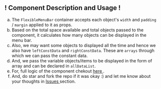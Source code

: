 <h2>
        ! <span>Component Description and Usage</span> !
      </h2>
      <section className="main">
        <ol type="a">
          <li>
            The <code>FlexibleMenuBar</code> container accepts each object's 
            <code>width</code> and <code>padding</code> / <code>margin</code> 
            applied to it as props.
          </li>
          <li>
            Based on the total space available and total objects passed to the 
            component, it calculates how many objects can be displayed in the 
            menu bar.
          </li>
          <li>
            Also, we may want some objects to displayed all the time and hence
            we also have <code>leftConstData</code> and 
            <code>rightConstData</code>. These are <code>arrays</code> through
            which we can pass the constant data.
          </li>
          <li>
            And, we pass the variable objects/items to be displayed in the form
            of array and can be declared in <code>allDataList</code>.
          </li>
          <li>
            For, full logic of the component chekout 
            <a href="https://github.com/nobi1007/react-components/blob/main/smart-nav-bar/src/components/FlexibleMenuBar/FlexibleMenuBar.js">
              here
            </a>
            .
          </li>
          <li>
            And, do star and fork the repo if it was okay :) and let me know
            about your thoughts in <a href="https://github.com/nobi1007/react-components/issues/1">Issues </a> section.
          </li>
        </ol>
      </section>
